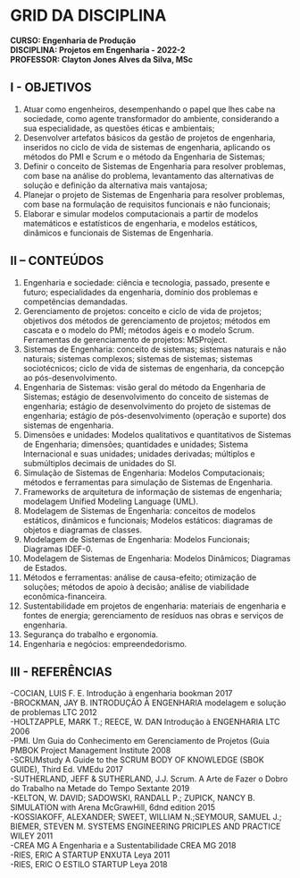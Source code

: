# GRID DA DISCIPLINA 

**CURSO: Engenharia de Produção**  
**DISCIPLINA: Projetos em Engenharia - 2022-2**  
**PROFESSOR: Clayton Jones Alves da Silva, MSc**

## I - OBJETIVOS 

1. Atuar como engenheiros, desempenhando o papel que lhes cabe na sociedade, como agente transformador do ambiente, considerando a sua especialidade, as questões éticas e ambientais;
2. Desenvolver artefatos básicos da gestão de projetos de engenharia, inseridos no ciclo de vida de sistemas de engenharia, aplicando os métodos do PMI e Scrum e o método da Engenharia de Sistemas;
3. Definir o conceito de Sistemas de Engenharia para resolver problemas, com base na análise do problema, levantamento das alternativas de solução e definição da alternativa mais vantajosa;
4. Planejar o projeto de Sistemas de Engenharia para resolver problemas, com base na formulação de requisitos funcionais e não funcionais;
5. Elaborar e simular modelos computacionais a partir de modelos matemáticos e estatísticos de engenharia, e modelos estáticos, dinâmicos e funcionais de Sistemas de Engenharia. 
 
## II – CONTEÚDOS

1. Engenharia e sociedade: ciência e tecnologia, passado, presente e futuro; especialidades da engenharia, domínio dos problemas e competências demandadas.
2. Gerenciamento de projetos: conceito e ciclo de vida de projetos; objetivos dos métodos de gerenciamento de projetos; métodos em cascata e o modelo do PMI; métodos ágeis e o modelo Scrum. Ferramentas de gerenciamento de projetos: MSProject.
3. Sistemas de Engenharia: conceito de sistemas; sistemas naturais e não naturais; sistemas complexos; sistemas de sistemas; sistemas sociotécnicos; ciclo de vida de sistemas de engenharia, da concepção ao pós-desenvolvimento. 
4. Engenharia de Sistemas: visão geral do método da Engenharia de Sistemas; estágio de desenvolvimento do conceito de sistemas de engenharia; estágio de desenvolvimento do projeto de sistemas de engenharia; estágio de pós-desenvolvimento (operação e suporte) dos sistemas de engenharia.
5. Dimensões e unidades: Modelos qualitativos e quantitativos de Sistemas de Engenharia; dimensões; quantidades e unidades; Sistema Internacional e suas unidades; unidades derivadas; múltiplos e submúltiplos decimais de unidades do SI.
6. Simulação de Sistemas de Engenharia: Modelos Computacionais; métodos e ferramentas para simulação de Sistemas de Engenharia.
7. Frameworks de arquitetura de informação de sistemas de engenharia; modelagem Unified Modeling Language (UML).
8. Modelagem de Sistemas de Engenharia: conceitos de modelos estáticos, dinâmicos e funcionais; Modelos estáticos: diagramas de objetos e diagramas de classes.
9. Modelagem de Sistemas de Engenharia: Modelos Funcionais; Diagramas IDEF-0.
10. Modelagem de Sistemas de Engenharia: Modelos Dinâmicos; Diagramas de Estados.
11. Métodos e ferramentas: análise de causa-efeito; otimização de soluções; métodos de apoio à decisão; análise de viabilidade econômica-financeira.
12. Sustentabilidade em projetos de engenharia: materiais de engenharia e fontes de energia; gerenciamento de resíduos nas obras e serviços de engenharia.
13. Segurança do trabalho e ergonomia. 
14. Engenharia e negócios: empreendedorismo.

## III - REFERÊNCIAS  

-COCIAN, LUIS F. E.	Introdução à engenharia	bookman	2017  
-BROCKMAN, JAY B.	INTRODUÇÃO À ENGENHARIA modelagem e solução de problemas	LTC	2012  
-HOLTZAPPLE, MARK T.; REECE, W. DAN	Introdução à ENGENHARIA	LTC	2006  
-PMI.	Um Guia do Conhecimento em Gerenciamento de Projetos (Guia PMBOK	Project Management Institute	2008  
-SCRUMstudy	A Guide to the SCRUM BODY OF KNOWLEDGE (SBOK GUIDE), Third Ed.	VMEdu	2017  
-SUTHERLAND, JEFF & SUTHERLAND, J.J.	Scrum. A Arte de Fazer o Dobro do Trabalho na Metade do Tempo	Sextante	2019  
-KELTON, W. DAVID; SADOWSKI, RANDALL P.; ZUPICK, NANCY B.	SIMULATION with Arena	McGrawHill, 6dnd edition	2015  
-KOSSIAKOFF, ALEXANDER; SWEET, WILLIAM N.;SEYMOUR, SAMUEL J.; BIEMER, STEVEN M.	SYSTEMS ENGINEERING PRICIPLES AND PRACTICE	WILEY	2011  
-CREA MG	A Engenharia e a Sustentabilidade	CREA MG	2018  
-RIES, ERIC	A STARTUP ENXUTA	Leya	2011  
-RIES, ERIC	O ESTILO STARTUP	Leya	2018

